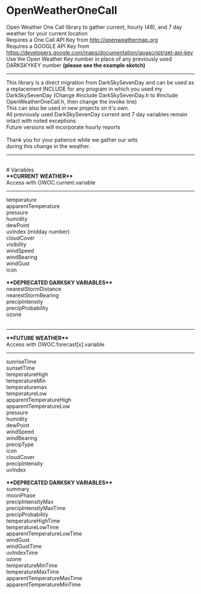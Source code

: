 # OpenWeatherOneCall
Open Weather One Call library to gather current, hourly (48), and 7 day weather for your current location
<br>Requires a One Call API Key from http://openweathermap.org<br>Requires a GOOGLE API Key from https://developers.google.com/maps/documentation/javascript/get-api-key<br>Use the Open Weather Key number in place of any previously used  DARKSKYKEY number **(please see the example sketch)**
<hr>
This library is a direct migration from DarkSkySevenDay and can be used as a replacement INCLUDE for any program in which you used my DarkSkySevenDay (Change #include DarkSkySevenDay.h to #include OpenWeatherOneCall.h, then change the invoke line)<br>This can also be used in new projects on it's own.<br>All previously used DarkSkySevenDay current and 7 day variables remain intact with noted exceptions<br>Future versions will incorporate hourly reports<br><br>Thank you for your patience while we gather our wits<br>during this change in the weather.<br><hr><br>
# Variables <br>
<strong>**CURRENT WEATHER**</strong> <br>Access with OWOC.current.variable<hr>
temperature<br>apparentTemperature<br>pressure<br>humidity<br>dewPoint<br>uvIndex (midday number)<br>cloudCover<br>visibility<br>windSpeed<br>windBearing<br>windGust<br>icon<br><br>
<strong>**DEPRECATED DARKSKY VARIABLES**</strong><br>
nearestStormDistance<br>nearestStormBearing<br>precipIntensity<br>precipProbability<br>ozone<br><br><hr>
<strong>**FUTURE WEATHER**</strong> <br>Access with OWOC.forecast[x].variable<hr>
sunriseTime<br>sunsetTime<br>temperatureHigh<br>temperatureMin<br>temperaturemax<br>temperatureLow<br>apparentTemperatureHigh<br>apparentTemperatureLow<br>pressure<br>humidity<br>dewPoint<br>windSpeed<br>windBearing<br>precipType<br>icon<br>cloudCover<br>precipIntensity<br>uvIndex<br><br>
<strong>**DEPRECATED DARKSKY VARIABLES**</strong><br>
summary<br>moonPhase<br>precipIntensityMax<br>precipIntensityMaxTime<br>precipProbability<br>temperatureHighTime<br>temperatureLowTime<br>apparentTemperatureLowTime<br>windGust<br>windGustTime<br>uvIndexTime<br>ozone<br>temperatureMinTime<br>temperatureMaxTime<br>apparentTemperatureMaxTime<br>apparentTemperatureMinTime<br><br>
